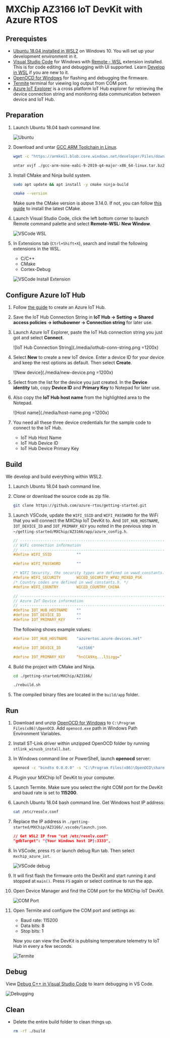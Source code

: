 # MXChip AZ3166 IoT DevKit with Azure RTOS

## Prerequistes

* [Ubuntu 18.04 installed in WSL2](https://docs.microsoft.com/windows/wsl/wsl2-install) on Windows 10. You will set up your development environment in it.
* [Visual Studio Code](https://code.visualstudio.com/) for Windows with [Remote - WSL](https://marketplace.visualstudio.com/items?itemName=ms-vscode-remote.remote-wsl) extension installed. This is for code editing and debugging with UI supported. Learn [Develop in WSL](https://code.visualstudio.com/docs/remote/wsl) if you are new to it.
* [OpenOCD for Windows](https://gnutoolchains.com/arm-eabi/openocd/) for flashing and debugging the firmware.
* [Termite](https://www.compuphase.com/software_termite.htm) terminal for viewing log output from COM port.
* [Azure IoT Explorer](https://github.com/Azure/azure-iot-explorer/releases) is a cross platform IoT Hub explorer for retrieving the device connection string and monitoring data communication between device and IoT Hub.

## Preparation

1. Launch Ubuntu 18.04 bash command line.

    ![Ubuntu](./media/ubuntu.png)

1. Download and untar [GCC ARM Toolchain in Linux](https://developer.arm.com/tools-and-software/open-source-software/developer-tools/gnu-toolchain/gnu-rm/downloads).

    ```bash
    wget -c "https://armkeil.blob.core.windows.net/developer/Files/downloads/gnu-rm/9-2019q4/gcc-arm-none-eabi-9-2019-q4-major-x86_64-linux.tar.bz2"

    untar xvjf ./gcc-arm-none-eabi-9-2019-q4-major-x86_64-linux.tar.bz2 ~/tools/.
    ```

1. Install CMake and Ninja build system.

    ```bash
    sudo apt update && apt install -y cmake ninja-build

    cmake --version
    ```
    Make sure the CMake version is above 3.14.0. If not, you can follow [this guide](https://apt.kitware.com/) to install the latest CMake.

1. Launch Visual Studio Code, click the left bottom corner to launch Remote command palette and select **Remote-WSL: New Window**.

    ![VSCode WSL](./media/vscode-wsl.png)

1. In Extensions tab (`Ctrl+Shift+X`), search and install the following extensions in the WSL.

    * C/C++
    * CMake
    * Cortex-Debug

    ![VSCode Install Extension](./media/vscode-install-ext.png)

## Configure Azure IoT Hub

1. Follow [the guide](https://docs.microsoft.com/azure/iot-hub/iot-hub-create-through-portal) to create an Azure IoT Hub.

1. Save the IoT Hub Connection String in **IoT Hub -> Setting -> Shared access policies -> iothubowner -> Connection string** for later use.

1. Launch Azure IoT Explorer, paste the IoT Hub connection string you just
got and select **Connect**.

    ![IoT Hub Connection String](./media/iothub-conn-string.png =1200x)

1. Select **New** to create a new IoT device. Enter a device ID for your device
and keep the rest options as default. Then select **Create**.

    ![New device](./media/new-device.png =1200x)

1. Select from the list for the device you just created. In the **Device identity**
tab, copy **Device ID** and **Primary Key** to Notepad for later use.

1. Also copy the **IoT Hub host name** from the highlighted area to the
Notepad.

    ![Host name](./media/host-name.png =1200x)

1. You need all these three device credentials for the sample code
to connect to the IoT Hub.
    * IoT Hub Host Name
    * IoT Hub Device ID
    * IoT Hub Device Primary Key

## Build

We develop and build everything within WSL2.

1. Launch Ubuntu 18.04 bash command line.

1. Clone or download the source code as zip file.

    ```bash
    git clone https://github.com/azure-rtos/getting-started.git
    ```

1. Launch VSCode, update the `WIFI_SSID` and `WIFI_PASSWORD` for the WiFi that you will connect the MXChip IoT DevKit to. And `IOT_HUB_HOSTNAME`, `IOT_DEVICE_ID` and `IOT_PRIMARY_KEY` you noted in the previous step in `~/getting-started/MXChip/AZ3166/app/azure_config.h`.

    ```c
    // ----------------------------------------------------------------------------
    // WiFi connection information
    // ----------------------------------------------------------------------------
    #define WIFI_SSID           ""

    #define WIFI_PASSWORD       ""

    /* WIFI Security, the security types are defined in wwwd_constants.h.  */
    #define WIFI_SECURITY       WICED_SECURITY_WPA2_MIXED_PSK
    /* Country codes are defined in wwd_constants.h. */
    #define WIFI_COUNTRY        WICED_COUNTRY_CHINA

    // ----------------------------------------------------------------------------
    // Azure IoT Device information
    // ----------------------------------------------------------------------------
    #define IOT_HUB_HOSTNAME    ""
    #define IOT_DEVICE_ID       ""
    #define IOT_PRIMARY_KEY     ""
    ```

    The following shows example values:

    ```c
    #define IOT_HUB_HOSTNAME    "azurertos.azure-devices.net"

    #define IOT_DEVICE_ID       "az3166"

    #define IOT_PRIMARY_KEY     “hnCCA9Xq...l3izgg=”
    ```

1. Build the project with CMake and Ninja.

    ```bash
    cd ./getting-started/MXChip/AZ3166/

    ./rebuild.sh
    ```

1. The compiled binary files are located in the `build/app` folder.

## Run

1. Download and unzip [OpenOCD for Windows](https://gnutoolchains.com/arm-eabi/openocd/) to `C:\Program Files(x86)\OpenOCD`. Add `openocd.exe` path in Windows Path Environment Variables.

1. Install ST-Link driver within unzipped OpenOCD folder by running `stlink_winusb_install.bat`.

1. In Windows command line or PowerShell, launch **openocd** server:

    ```cmd
    openocd -c "bindto 0.0.0.0" -s "C:\Program Files(x86)\OpenOCD\share\openocd\scripts" -f interface/stlink.cfg -f target/stm32f4x.cfg
    ```

1. Plugin your MXChip IoT DevKit to your computer.

1. Launch Termite. Make sure you select the right COM port for the DevKit and baud rate is set to **115200**.

1. Launch Ubuntu 18.04 bash command line. Get Windows host IP address:

    ```bash
    cat /etc/resolv.conf
    ```

1. Replace the IP address in `./getting-started/MXChip/AZ3166/.vscode/launch.json`.

    ```json
    // Get WSL2 IP from "cat /etc/resolv.conf"
    "gdbTarget": "{Your Windows host IP}:3333",
    ```

1. In VSCode, press `F5` or launch debug Run tab. Then select `mxchip_azure_iot`.

    ![VSCode debug](./media/launch.png)

1. It will first flash the firmware onto the DevKit and start running it and stopped at `main()`. Press `F5` again or select continue to run the app.

1. Open Device Manager and find the COM port for the MXChip IoT DevKit.

    ![COM Port](./media/com_port.png)

1. Open Termite and configure the COM port and settings as:

    * Baud rate: 115200
    * Data bits: 8
    * Stop bits: 1

    Now you can view the DevKit is publising temperature telemetry to IoT Hub in every a few seconds.

    ![Termite](./media/termite.png)

## Debug

View [Debug C++ in Visual Studio Code](https://code.visualstudio.com/docs/cpp/cpp-debug) to learn debugging in VS Code.

![Debugging](./media/debugging.png)

## Clean

* Delete the entire build folder to clean things up.

    ```bash
    rm -rf ./build
    ```